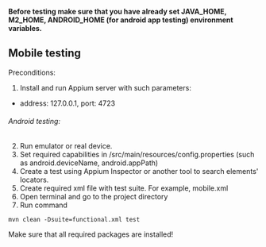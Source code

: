 
**Before testing make sure that you have already set JAVA_HOME, M2_HOME, ANDROID_HOME (for android app testing) environment variables.**

## Mobile testing
Preconditions: 
1. Install and run Appium server with such parameters: 

  - address: 127.0.0.1, port: 4723

###### Android testing:
2. Run emulator or real device. 
3. Set required capabilities in /src/main/resources/config.properties (such as android.deviceName, android.appPath)
4. Create a test using Appium Inspector or another tool to search elements' locators.
5. Create required xml file with test suite. For example, mobile.xml
6. Open terminal and go to the project directory
7. Run command 

`mvn clean -Dsuite=functional.xml test`

Make sure that all required packages are installed! 
